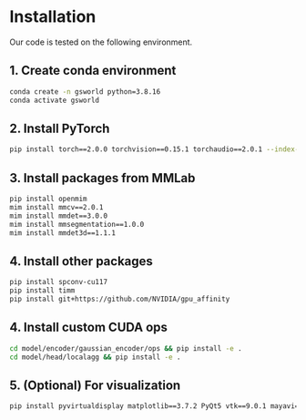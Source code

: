 # Installation
Our code is tested on the following environment.

## 1. Create conda environment
```bash
conda create -n gsworld python=3.8.16
conda activate gsworld
```

## 2. Install PyTorch
```bash
pip install torch==2.0.0 torchvision==0.15.1 torchaudio==2.0.1 --index-url https://download.pytorch.org/whl/cu118
```

## 3. Install packages from MMLab
```bash
pip install openmim
mim install mmcv==2.0.1
mim install mmdet==3.0.0
mim install mmsegmentation==1.0.0
mim install mmdet3d==1.1.1
```

## 4. Install other packages
```bash
pip install spconv-cu117
pip install timm
pip install git+https://github.com/NVIDIA/gpu_affinity
```

## 4. Install custom CUDA ops
```bash
cd model/encoder/gaussian_encoder/ops && pip install -e .
cd model/head/localagg && pip install -e .
```

## 5. (Optional) For visualization
```bash
pip install pyvirtualdisplay matplotlib==3.7.2 PyQt5 vtk==9.0.1 mayavi==4.7.3 configobj numpy==1.23.5
```
